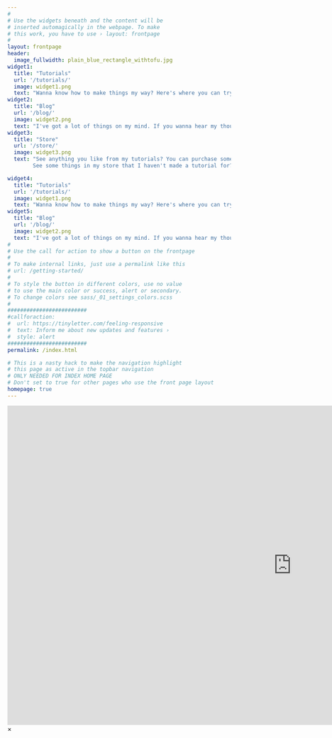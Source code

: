 ```yaml
---
#
# Use the widgets beneath and the content will be
# inserted automagically in the webpage. To make
# this work, you have to use › layout: frontpage
#
layout: frontpage
header:
  image_fullwidth: plain_blue_rectangle_withtofu.jpg
widget1:
  title: "Tutorials"
  url: '/tutorials/'
  image: widget1.png
  text: "Wanna know how to make things my way? Here's where you can try any or all of them out."
widget2:
  title: "Blog"
  url: '/blog/'
  image: widget2.png
  text: "I've got a lot of things on my mind. If you wanna hear my thoughts, you can read them here."
widget3:
  title: "Store"
  url: '/store/'
  image: widget3.png
  text: "See anything you like from my tutorials? You can purchase some of them, specially handmade by me.
        See some things in my store that I haven't made a tutorial for? Feel free to request tutorials and I might just hop on it!"

widget4:
  title: "Tutorials"
  url: '/tutorials/'
  image: widget1.png
  text: "Wanna know how to make things my way? Here's where you can try any or all of them out."
widget5:
  title: "Blog"
  url: '/blog/'
  image: widget2.png
  text: "I've got a lot of things on my mind. If you wanna hear my thoughts, you can read them here."
#
# Use the call for action to show a button on the frontpage
#
# To make internal links, just use a permalink like this
# url: /getting-started/
#
# To style the button in different colors, use no value
# to use the main color or success, alert or secondary.
# To change colors see sass/_01_settings_colors.scss
#
#########################
#callforaction:
#  url: https://tinyletter.com/feeling-responsive
#  text: Inform me about new updates and features ›
#  style: alert
#########################
permalink: /index.html

# This is a nasty hack to make the navigation highlight
# this page as active in the topbar navigation
# ONLY NEEDED FOR INDEX HOME PAGE
# Don't set to true for other pages who use the front page layout
homepage: true
---
```


<div id="videoModal" class="reveal-modal large" data-reveal="">
  <div class="flex-video widescreen vimeo" style="display: block;">
    <iframe width="1280" height="720" src="https://www.youtube.com/embed/3b5zCFSmVvU" frameborder="0" allowfullscreen></iframe>
  </div>
  <a class="close-reveal-modal">&#215;</a>
</div>
